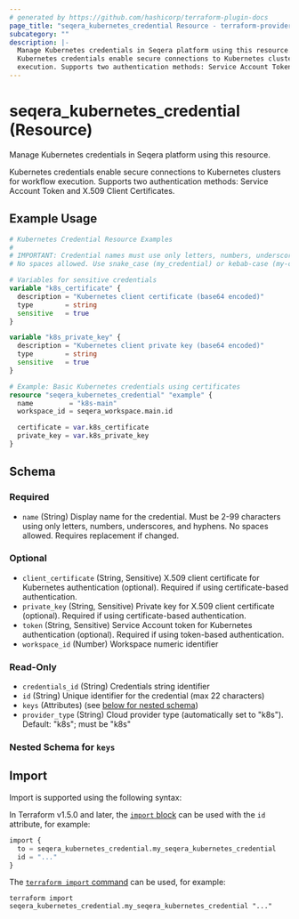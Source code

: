 ```yaml
---
# generated by https://github.com/hashicorp/terraform-plugin-docs
page_title: "seqera_kubernetes_credential Resource - terraform-provider-seqera"
subcategory: ""
description: |-
  Manage Kubernetes credentials in Seqera platform using this resource.
  Kubernetes credentials enable secure connections to Kubernetes clusters for workflow
  execution. Supports two authentication methods: Service Account Token and X.509 Client Certificates.
---
```


# seqera_kubernetes_credential (Resource)

Manage Kubernetes credentials in Seqera platform using this resource.

Kubernetes credentials enable secure connections to Kubernetes clusters for workflow
execution. Supports two authentication methods: Service Account Token and X.509 Client Certificates.

## Example Usage

```terraform
# Kubernetes Credential Resource Examples
#
# IMPORTANT: Credential names must use only letters, numbers, underscores, and hyphens.
# No spaces allowed. Use snake_case (my_credential) or kebab-case (my-credential).

# Variables for sensitive credentials
variable "k8s_certificate" {
  description = "Kubernetes client certificate (base64 encoded)"
  type        = string
  sensitive   = true
}

variable "k8s_private_key" {
  description = "Kubernetes client private key (base64 encoded)"
  type        = string
  sensitive   = true
}

# Example: Basic Kubernetes credentials using certificates
resource "seqera_kubernetes_credential" "example" {
  name         = "k8s-main"
  workspace_id = seqera_workspace.main.id

  certificate = var.k8s_certificate
  private_key = var.k8s_private_key
}
```

<!-- schema generated by tfplugindocs -->
## Schema

### Required

- `name` (String) Display name for the credential. Must be 2-99 characters using only letters, numbers, underscores, and hyphens. No spaces allowed. Requires replacement if changed.

### Optional

- `client_certificate` (String, Sensitive) X.509 client certificate for Kubernetes authentication (optional). Required if using certificate-based authentication.
- `private_key` (String, Sensitive) Private key for X.509 client certificate (optional). Required if using certificate-based authentication.
- `token` (String, Sensitive) Service Account token for Kubernetes authentication (optional). Required if using token-based authentication.
- `workspace_id` (Number) Workspace numeric identifier

### Read-Only

- `credentials_id` (String) Credentials string identifier
- `id` (String) Unique identifier for the credential (max 22 characters)
- `keys` (Attributes) (see [below for nested schema](#nestedatt--keys))
- `provider_type` (String) Cloud provider type (automatically set to "k8s"). Default: "k8s"; must be "k8s"

<a id="nestedatt--keys"></a>
### Nested Schema for `keys`

## Import

Import is supported using the following syntax:

In Terraform v1.5.0 and later, the [`import` block](https://developer.hashicorp.com/terraform/language/import) can be used with the `id` attribute, for example:

```terraform
import {
  to = seqera_kubernetes_credential.my_seqera_kubernetes_credential
  id = "..."
}
```

The [`terraform import` command](https://developer.hashicorp.com/terraform/cli/commands/import) can be used, for example:

```shell
terraform import seqera_kubernetes_credential.my_seqera_kubernetes_credential "..."
```
